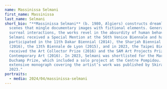 ```yaml
---
name: Massinissa Selmani
first_name: Massinissa
last_name: Selmani
short_bio: "**Massinissa Selmani** (b. 1980, Algiers) constructs dreamlike
  scenes that mingle documentary images with fictional elements. Generating
  surreal interactions, the works revel in the absurdity of human behaviors.
  Selmani received a Special Mention at the 56th Venice Biennale and has
  participated in the 11th Dakar Biennial (2014), the Sharjah Biennial 13
  (2016), the 13th Biennale de Lyon (2015), and in 2023, the Taipei Biennial. He
  received the Art Collector Prize (2016) and the SAM Art Projects Prize for
  Contemporary Art (2016). In 2023, Selmani was shortlisted for the Marcel
  Duchamp Prize, which included a solo project at the Centre Pompidou. An
  extensive monograph covering the artist’s work was published by Skira in
  2023."
portraits:
  - media: 2024/04/massinissa-selmani
---
```

